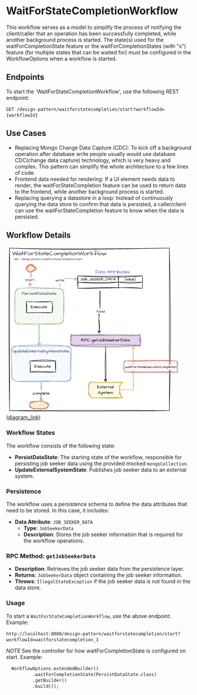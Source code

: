 # WaitForStateCompletionWorkflow

This workflow serves as a model to simplify the process of notifying the client/caller that an operation has been successfully completed, while another background process is started.
The state(s) used for the waitForCompletionState feature or the waitForCompletionStates (with "s") feature (for multiple states that can be waited for) must be configured in the WorkflowOptions when a workflow is started. 

## Endpoints

To start the `WaitForStateCompletionWorkflow', use the following REST endpoint:

```http request
GET /design-pattern/waitforstatecompletion/start?workflowId={workflowId}
```

## Use Cases

- Replacing Mongo Change Data Capture (CDC): To kick off a background operation after database write people usually would use database CDC(change data capture) technology, which is very heavy and complex. This pattern can simplify the whole architecture to a few lines of code.
- Frontend data needed for rendering: If a UI element needs data to render, the waitForStateCompletion feature can be used to return data to the frontend, while another background process is started. 
- Replacing querying a datastore in a loop: Instead of continuously querying the data store to confirm that data is persisted, a caller/client can use the waitForStateCompletion feature to know when the data is persisted. 

## Workflow Details

![Wait_For_State_Completion](./assets/iWF-Design-Patterns_WaitForStateCompletionWorkflow.png)
<br>([diagram_link](https://drive.google.com/file/d/1T_Tp5ZCoq7l2bVFD7gByHVVaXuTmeMRI/view?usp=drive_link))

### Workflow States

The workflow consists of the following state:

- **PersistDataState**: The starting state of the workflow, responsible for persisting job seeker data using the provided mocked `mongoCollection`.
- **UpdateExternalSystemState**: Publishes job seeker data to an external system.

### Persistence

The workflow uses a persistence schema to define the data attributes that need to be stored. In this case, it includes:

- **Data Attribute**: `JOB_SEEKER_DATA`
    - **Type**: `JobSeekerData`
    - **Description**: Stores the job seeker information that is required for the workflow operations.

### RPC Method: `getJobSeekerData`

- **Description**: Retrieves the job seeker data from the persistence layer.
- **Returns**: `JobSeekerData` object containing the job seeker information.
- **Throws**: `IllegalStateException` if the job seeker data is not found in the data store.

### Usage

To start a `WaitForStateCompletionWorkflow`, use the above endpoint. Example:

```http request
http://localhost:8080/design-pattern/waitforstatecompletion/start?workflowId=waitforstatecompletion_1
```
*NOTE* See the controller for how waitForCompletionState is configured on start. Example:

```
  WorkflowOptions.extendedBuilder()
          .waitForCompletionState(PersistDataState.class)
          .getBuilder()
          .build());
```
